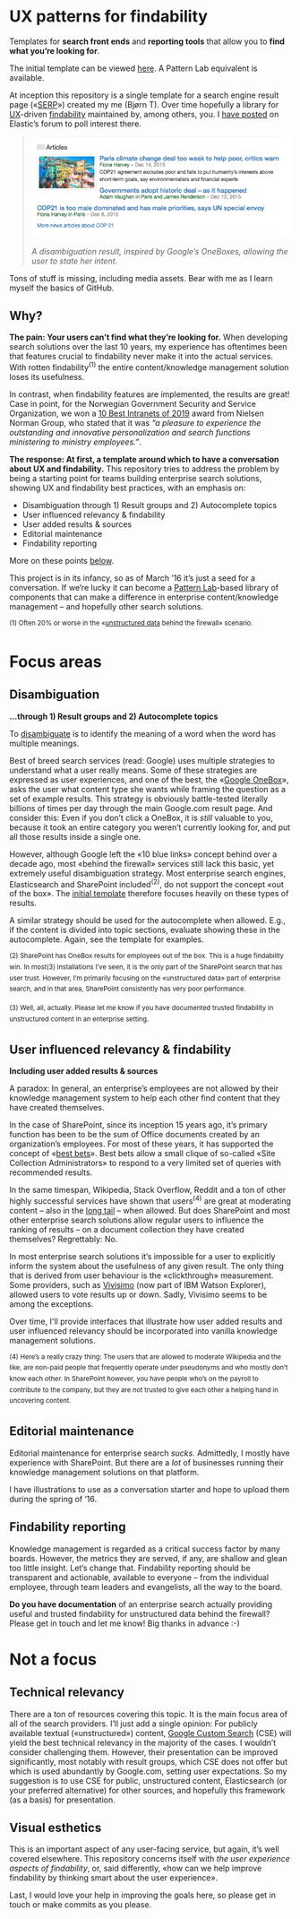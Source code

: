 UX patterns for findability
===

Templates for **search front ends** and **reporting tools** that allow you to **find what you’re looking for**.

The initial template can be viewed [here](http://bjornte.github.io/UX-patterns-for-findability/results.html). A Pattern Lab equivalent is available.

At inception this repository is a single template for a search engine result page («[SERP](https://en.wikipedia.org/wiki/Search_engine_results_page)») created my me (Bjørn T). Over time hopefully a library for [UX](https://en.wikipedia.org/wiki/User_experience_design)-driven [findability](https://en.wikipedia.org/wiki/Findability) maintained by, among others, you. I [have posted](https://discuss.elastic.co/t/ux-patterns-for-findability/43502) on Elastic’s forum to poll interest there.

> ![disambiguation result illustration](disambiguation-result-illustration.png)
>
>*A disambiguation result, inspired by Google’s OneBoxes, allowing the user to state her intent.*

Tons of stuff is missing, including media assets. Bear with me as I learn myself the basics of GitHub.

Why?
---

**The pain: Your users can’t find what they’re looking for.** When developing search solutions over the last 10 years, my experience has oftentimes been that features crucial to findability never make it into the actual services. With rotten findability<sup>(1)</sup> the entire content/knowledge management solution loses its usefulness.

In contrast, when findability features are implemented, the results are great! Case in point, for the Norwegian Government Security and Service Organization, we won a [10 Best Intranets of 2019](https://www.nngroup.com/articles/intranet-design/) award from Nielsen Norman Group, who stated that it was _“a pleasure to experience the outstanding and innovative personalization and search functions ministering to ministry employees.”_.

**The response: At first, a template around which to have a conversation about UX and findability.** This repository tries to address the problem by being a starting point for teams building enterprise search solutions, showing UX and findability best practices, with an emphasis on:

* Disambiguation through 1) Result groups and 2) Autocomplete topics
* User influenced relevancy & findability
* User added results & sources
* Editorial maintenance
* Findability reporting
 
More on these points [below](#focus-areas).

This project is in its infancy, so as of March ’16 it’s just a seed for a conversation. If we’re lucky it can become a [Pattern Lab](http://patternlab.io)-based library of components that can make a difference in enterprise content/knowledge management – and hopefully other search solutions.

<sup>(1) Often 20% or worse in the «[unstructured data](https://en.wikipedia.org/wiki/Unstructured_data) behind the firewall» scenario.</sup>



Focus areas
===

Disambiguation
---
**…through 1) Result groups and 2) Autocomplete topics**

To [disambiguate](https://en.wikipedia.org/wiki/Word-sense_disambiguation) is to identify the meaning of a word when the word has multiple meanings.

Best of breed search services (read: Google) uses multiple strategies to understand what a user really means. Some of these strategies are expressed as user experiences, and one of the best, the «[Google OneBox](http://searchengineland.com/meet-the-google-onebox-plus-box-direct-answers-the-10-pack-26706)», asks the user what content type she wants while framing the question as a set of example results. This strategy is obviously battle-tested literally billions of times per day through the main Google.com result page. And consider this: Even if you don’t click a OneBox, it is *still* valuable to you, because it took an entire category you weren’t currently looking for, and put all those results inside a single one.

However, although Google left the «10 blue links» concept behind over a decade ago, most «behind the firewall» services still lack this basic, yet extremely useful disambiguation strategy. Most enterprise search engines, Elasticsearch and SharePoint included<sup>(2)</sup>, do not support the concept «out of the box». The [initial template](http://bit.ly/results-mock-up-snapshot-feb-2016) therefore focuses heavily on these types of results.

A similar strategy should be used for the autocomplete when allowed. E.g., if the content is divided into topic sections, evaluate showing these in the autocomplete. Again, see the template for examples.

<sup>(2) SharePoint has OneBox results for employees out of the box. This is a huge findability win. In most(3) installations I’ve seen, it is the only part of the SharePoint search that has user trust. However, I’m primarily focusing on the «unstructured data» part of enterprise search, and in that area, SharePoint consistently has very poor performance.</sup>

<sup>(3) Well, all, actually. Please let me know if you have documented trusted findability in unstructured content in an enterprise setting.</sup>

User influenced relevancy & findability
---
**Including user added results & sources**

A paradox: In general, an enterprise’s employees are not allowed by their knowledge management system to help each other find content that they have created themselves.

In the case of SharePoint, since its inception 15 years ago, it’s primary function has been to be the sum of Office documents created by an organization’s employees. For most of these years, it has supported the concept of «[best bets](https://support.office.com/en-us/article/Add-keyword-terms-with-Best-Bets-f18c2a69-e975-4be2-9139-52dce9d8d026)». Best bets allow a small clique of so-called «Site Collection Administrators» to respond to a very limited set of queries with recommended results. 

In the same timespan, Wikipedia, Stack Overflow, Reddit and a ton of other highly successful services have shown that users<sup>(4)</sup> are great at moderating content – also in the [long tail](https://en.wikipedia.org/wiki/Long_tail) – when allowed. But does SharePoint and most other enterprise search solutions allow regular users to influence the ranking of results – on a document collection they have created themselves? Regrettably: No. 

In most enterprise search solutions it’s impossible for a user to explicitly inform the system about the usefulness of any given result. The only thing that is derived from user behaviour is the «clickthrough» measurement. Some providers, such as [Vivisimo](http://www-01.ibm.com/software/data/information-optimization/) (now part of IBM Watson Explorer), allowed users to vote results up or down. Sadly, Vivisimo seems to be among the exceptions.

Over time, I'll provide interfaces that illustrate how user added results and user influenced relevancy should be incorporated into vanilla knowledge management solutions.

<sup>(4) Here’s a really crazy thing: The users that are allowed to moderate Wikipedia and the like, are non-paid people that frequently operate under pseudonyms and who mostly don’t know each other. In SharePoint however, you have people who’s on the payroll to contribute to the company, but they are not trusted to give each other a helping hand in uncovering content.</sup>

Editorial maintenance
---
Editorial maintenance for enterprise search *sucks*. Admittedly, I mostly have experience with SharePoint. But there are a *lot* of businesses running their knowledge management solutions on that platform.

I have illustrations to use as a conversation starter and hope to upload them during the spring of ’16.

Findability reporting
---
Knowledge management is regarded as a critical success factor by many boards. However, the metrics they are served, if any, are shallow and glean too little insight. Let’s change that. Findability reporting should be transparent and actionable, available to everyone – from the individual employee, through team leaders and evangelists, all the way to the board.

**Do you have documentation** of an enterprise search actually providing useful and trusted findability for unstructured data behind the firewall? Please get in touch and let me know! Big thanks in advance :-)



Not a focus
===

Technical relevancy
---
There are a ton of resources covering this topic. It is the main focus area of all of the search providers. I’ll just add a single opinion: For publicly available textual («unstructured») content, [Google Custom Search](https://cse.google.com/) (CSE) will yield the best technical relevancy in the majority of the cases. I wouldn’t consider challenging them. However, their presentation can be improved significantly, most notably with result groups, which CSE does not offer but which is used abundantly by Google.com, setting user expectations. So my suggestion is to use CSE for public, unstructured content, Elasticsearch (or your preferred alternative) for other sources, and hopefully this framework (as a basis) for presentation.

Visual esthetics
---
This is an important aspect of any user-facing service, but again, it’s well covered elsewhere. This repository concerns itself with *the user experience aspects of findability*, or, said differently, «how can we help improve findability by thinking smart about the user experience».

Last, I would love your help in improving the goals here, so please get in touch or make commits as you please.
